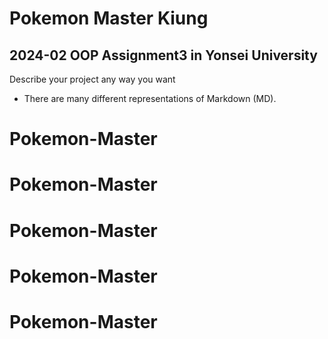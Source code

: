 # Pokemon Master Kiung
## 2024-02 OOP Assignment3 in Yonsei University

Describe your project any way you want
- There are many different representations of Markdown (MD).
# Pokemon-Master
# Pokemon-Master
# Pokemon-Master
# Pokemon-Master
# Pokemon-Master
